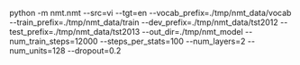 python -m nmt.nmt     --src=vi --tgt=en     --vocab_prefix=./tmp/nmt_data/vocab      --train_prefix=./tmp/nmt_data/train     --dev_prefix=./tmp/nmt_data/tst2012      --test_prefix=./tmp/nmt_data/tst2013     --out_dir=./tmp/nmt_model     --num_train_steps=12000     --steps_per_stats=100     --num_layers=2     --num_units=128     --dropout=0.2
